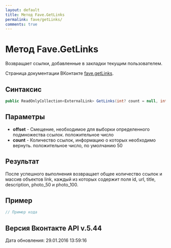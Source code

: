 ```yaml
---
layout: default
title: Метод Fave.GetLinks
permalink: fave/getLinks/
comments: true
---
```

# Метод Fave.GetLinks
Возвращает ссылки, добавленные в закладки текущим пользователем.

Страница документации ВКонтакте [fave.getLinks](https://vk.com/dev/fave.getLinks).

## Синтаксис
``` csharp
public ReadOnlyCollection<ExternalLink> GetLinks(int? count = null, int? offset = null)
```

## Параметры
+ **offset** - Смещение, необходимое для выборки определенного подмножества ссылок. положительное число
+ **count** - Количество ссылок, информацию о которых необходимо вернуть. положительное число, по умолчанию 50

## Результат
После успешного выполнения возвращает общее количество ссылок и массив объектов link, каждый из которых содержит поля id, url, title, description, photo_50 и photo_100.

## Пример
``` csharp
// Пример кода
```

## Версия Вконтакте API v.5.44
Дата обновления: 29.01.2016 13:59:16
